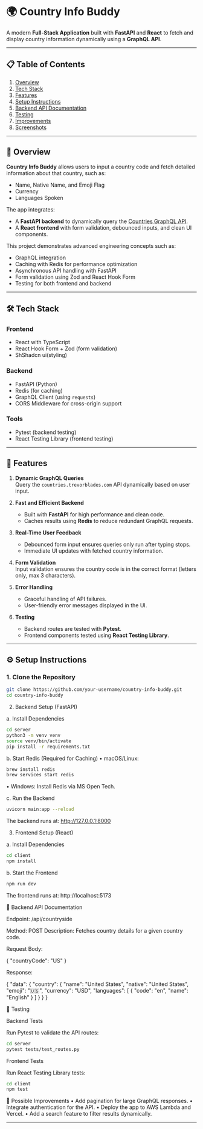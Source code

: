 # 🌍 Country Info Buddy

A modern **Full-Stack Application** built with **FastAPI** and **React** to fetch and display country information dynamically using a **GraphQL API**.

---

## 📋 Table of Contents

1. [Overview](#-overview)
2. [Tech Stack](#-tech-stack)
3. [Features](#-features)
4. [Setup Instructions](#-setup-instructions)
5. [Backend API Documentation](#-backend-api-documentation)
6. [Testing](#-testing)
7. [Improvements](#-improvements)
8. [Screenshots](#-screenshots)

---

## 🌟 Overview

**Country Info Buddy** allows users to input a country code and fetch detailed information about that country, such as:

- Name, Native Name, and Emoji Flag
- Currency
- Languages Spoken

The app integrates:

- A **FastAPI backend** to dynamically query the [Countries GraphQL API](https://countries.trevorblades.com/).
- A **React frontend** with form validation, debounced inputs, and clean UI components.

This project demonstrates advanced engineering concepts such as:

- GraphQL integration
- Caching with Redis for performance optimization
- Asynchronous API handling with FastAPI
- Form validation using Zod and React Hook Form
- Testing for both frontend and backend

---

## 🛠️ Tech Stack

### **Frontend**

- React with TypeScript
- React Hook Form + Zod (form validation)
- ShShadcn ui(styling)

### **Backend**

- FastAPI (Python)
- Redis (for caching)
- GraphQL Client (using `requests`)
- CORS Middleware for cross-origin support

### **Tools**

- Pytest (backend testing)
- React Testing Library (frontend testing)

---

## 🚀 Features

1. **Dynamic GraphQL Queries**  
   Query the `countries.trevorblades.com` API dynamically based on user input.

2. **Fast and Efficient Backend**

   - Built with **FastAPI** for high performance and clean code.
   - Caches results using **Redis** to reduce redundant GraphQL requests.

3. **Real-Time User Feedback**

   - Debounced form input ensures queries only run after typing stops.
   - Immediate UI updates with fetched country information.

4. **Form Validation**  
   Input validation ensures the country code is in the correct format (letters only, max 3 characters).

5. **Error Handling**

   - Graceful handling of API failures.
   - User-friendly error messages displayed in the UI.

6. **Testing**
   - Backend routes are tested with **Pytest**.
   - Frontend components tested using **React Testing Library**.

---

## ⚙️ Setup Instructions

### 1. **Clone the Repository**

```bash
git clone https://github.com/your-username/country-info-buddy.git
cd country-info-buddy
```

2. Backend Setup (FastAPI)

a. Install Dependencies

```bash
cd server
python3 -m venv venv
source venv/bin/activate
pip install -r requirements.txt
```
b. Start Redis (Required for Caching)
	•	macOS/Linux:

```bash
brew install redis
brew services start redis
```

•	Windows: Install Redis via MS Open Tech.

c. Run the Backend

```bash
uvicorn main:app --reload
```

The backend runs at: http://127.0.0.1:8000

3. Frontend Setup (React)

a. Install Dependencies

```bash
cd client
npm install

```
b. Start the Frontend

```bash
npm run dev
```
The frontend runs at: http://localhost:5173

📑 Backend API Documentation

Endpoint: /api/countryside

Method: POST
Description: Fetches country details for a given country code.

Request Body:

{
  "countryCode": "US"
}

Response:

{
  "data": {
    "country": {
      "name": "United States",
      "native": "United States",
      "emoji": "🇺🇸",
      "currency": "USD",
      "languages": [
        { "code": "en", "name": "English" }
      ]
    }
  }
}

🧪 Testing

Backend Tests

Run Pytest to validate the API routes:

```bash
cd server
pytest tests/test_routes.py
```

Frontend Tests

Run React Testing Library tests:

```bash
cd client
npm test
```

🎯 Possible Improvements
	•	Add pagination for large GraphQL responses.
	•	Integrate authentication for the API.
	•	Deploy the app to AWS Lambda and Vercel.
	•	Add a search feature to filter results dynamically.

---
```
